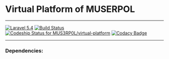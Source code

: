 
Virtual Platform of MUSERPOL
============================

<hr>

[![Laravel 5.4](https://img.shields.io/badge/Laravel-5.4-brightgreen.svg?style=flat-square)](http://laravel.com)
[![Build Status](https://travis-ci.org/MUS3RP0L/virtual-platform.svg?branch=master)](https://travis-ci.org/MUS3RP0L/virtual-platform)
[![Codeship Status for MUS3RP0L/virtual-platform](https://app.codeship.com/projects/e9ebd150-f593-0134-0f82-0a5ea9ee11c0/status?branch=master)](https://app.codeship.com/projects/210291)
[![Codacy Badge](https://api.codacy.com/project/badge/Grade/71d6486345094d64b537857f130172ed)](https://www.codacy.com/app/erickguis/virtual-platform?utm_source=github.com&amp;utm_medium=referral&amp;utm_content=MUS3RP0L/virtual-platform&amp;utm_campaign=Badge_Grade)

<hr>

### Dependencies:
